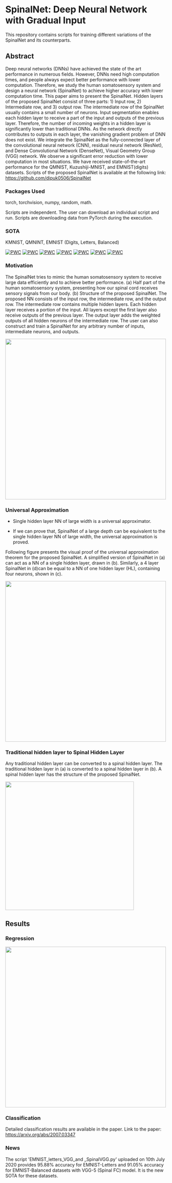# SpinalNet: Deep Neural Network with Gradual Input

This repository contains scripts for training different variations of the SpinalNet and its counterparts.

## Abstract
Deep neural networks (DNNs) have achieved the state of the art performance in numerous fields. However, DNNs need high computation times, and people always expect better performance with lower computation. Therefore, we study the human somatosensory system and design a neural network (SpinalNet) to achieve higher accuracy with lower computation time. This paper aims to present the SpinalNet. Hidden layers of the proposed SpinalNet consist of three parts: 1) Input row, 2) Intermediate row, and 3) output row. The intermediate row of the SpinalNet usually contains a small number of neurons. Input segmentation enables each hidden layer to receive a part of the input and outputs of the previous layer.  Therefore, the number of incoming weights in a hidden layer is significantly lower than traditional DNNs.  As the network directly contributes to outputs in each layer, the vanishing gradient problem of DNN does not exist. We integrate the SpinalNet as the fully-connected layer of the convolutional neural network (CNN), residual neural network (ResNet), and Dense Convolutional Network (DenseNet), Visual Geometry Group (VGG) network. We observe a significant error reduction with lower computation in most situations. We have received state-of-the-art performance for the QMNIST, Kuzushiji-MNIST, and EMNIST(digits) datasets. Scripts of the proposed SpinalNet is available at the following link: https://github.com/dipuk0506/SpinalNet 


### Packages Used

torch,
torchvision,
numpy,
random,
math.

Scripts are independent. The user can download an individual script and run. Scripts are downloading data from PyTorch during the execution.

### SOTA
KMNIST, QMNINT, EMNIST (Digits, Letters, Balanced)

[![PWC](https://img.shields.io/endpoint.svg?url=https://paperswithcode.com/badge/spinalnet-deep-neural-network-with-gradual/image-classification-on-emnist-balanced)](https://paperswithcode.com/sota/image-classification-on-emnist-balanced?p=spinalnet-deep-neural-network-with-gradual)
[![PWC](https://img.shields.io/endpoint.svg?url=https://paperswithcode.com/badge/spinalnet-deep-neural-network-with-gradual/image-classification-on-emnist-digits)](https://paperswithcode.com/sota/image-classification-on-emnist-digits?p=spinalnet-deep-neural-network-with-gradual)
[![PWC](https://img.shields.io/endpoint.svg?url=https://paperswithcode.com/badge/spinalnet-deep-neural-network-with-gradual/image-classification-on-qmnist)](https://paperswithcode.com/sota/image-classification-on-qmnist?p=spinalnet-deep-neural-network-with-gradual)
[![PWC](https://img.shields.io/endpoint.svg?url=https://paperswithcode.com/badge/spinalnet-deep-neural-network-with-gradual/image-classification-on-emnist-letters)](https://paperswithcode.com/sota/image-classification-on-emnist-letters?p=spinalnet-deep-neural-network-with-gradual)
[![PWC](https://img.shields.io/endpoint.svg?url=https://paperswithcode.com/badge/spinalnet-deep-neural-network-with-gradual/image-classification-on-kuzushiji-mnist)](https://paperswithcode.com/sota/image-classification-on-kuzushiji-mnist?p=spinalnet-deep-neural-network-with-gradual)
[![PWC](https://img.shields.io/endpoint.svg?url=https://paperswithcode.com/badge/spinalnet-deep-neural-network-with-gradual/image-classification-on-mnist)](https://paperswithcode.com/sota/image-classification-on-mnist?p=spinalnet-deep-neural-network-with-gradual)
[![PWC](https://img.shields.io/endpoint.svg?url=https://paperswithcode.com/badge/spinalnet-deep-neural-network-with-gradual/image-classification-on-fashion-mnist)](https://paperswithcode.com/sota/image-classification-on-fashion-mnist?p=spinalnet-deep-neural-network-with-gradual)

### Motivation
The SpinalNet tries to mimic the human somatosensory system to receive large data efficiently and to achieve better performance. (a) Half part of the human somatosensory system, presenting how our spinal cord receives sensory signals from our body. (b) Structure of the proposed SpinalNet. The proposed NN consists of the input row, the intermediate row, and the output row. The intermediate row contains multiple hidden layers. Each hidden layer receives a portion of the input. All layers except the first layer also receive outputs of the previous layer. The output layer adds the weighted outputs of all hidden neurons of the intermediate row. The user can also construct and train a SpinalNet for any arbitrary number of inputs, intermediate neurons, and outputs.


<img src="https://github.com/dipuk0506/SpinalNet/blob/master/Human_sensory.png" width="500">


### Universal Approximation

- Single hidden layer NN of large width is a universal approximator.

- If we can prove that, SpinalNet of a large depth can be equivalent to the single hidden layer NN of large width, the universal approximation is proved.

Following figure presents the visual proof of the universal approximation theorem for the proposed SpinalNet. A simplified version of SpinalNet in (a) can act as a NN of a single hidden layer, drawn in (b). Similarly, a 4 layer SpinalNet in (d)can be equal to a NN of one hidden layer (HL), containing four neurons, shown in (c). 


<img src="https://github.com/dipuk0506/SpinalNet/blob/master/UA_one_layer.png" width="500">


### Traditional hidden layer to Spinal Hidden Layer

Any traditional hidden layer can be converted to a spinal hidden layer. The traditional hidden layer in (a) is converted to a spinal hidden layer in (b). A spinal hidden layer has the structure of the proposed SpinalNet.

<img src="https://github.com/dipuk0506/SpinalNet/blob/master/SpinalHL.png" width="400">

## Results
### Regression

<img src="https://github.com/dipuk0506/SpinalNet/blob/master/Spinal_Regression.png" width="500">

### Classification
Detailed classification results are available in the paper.
Link to the paper:  https://arxiv.org/abs/2007.03347

### News
The script 'EMNIST_letters_VGG_and _SpinalVGG.py' uploaded on 10th July 2020 provides 95.88% accuracy for EMNIST-Letters and 91.05% accuracy for EMNIST-Balanced datasets with VGG-5 (Spinal FC) model. It is the new SOTA for these datasets.

